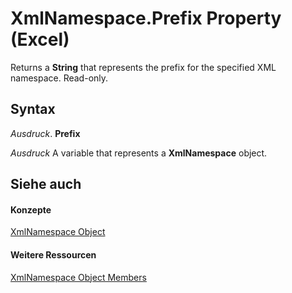 
# XmlNamespace.Prefix Property (Excel)

 Returns a **String** that represents the prefix for the specified XML namespace. Read-only.


## Syntax

 _Ausdruck_. **Prefix**

 _Ausdruck_ A variable that represents a **XmlNamespace** object.


## Siehe auch


#### Konzepte


[XmlNamespace Object](4c39c739-b848-5fec-c354-9fa56daf1d5d.md)
#### Weitere Ressourcen


[XmlNamespace Object Members](http://msdn.microsoft.com/library/ffd8692c-b3ac-1842-166e-fa61da41d5e0%28Office.15%29.aspx)